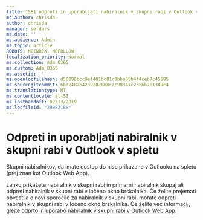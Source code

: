 ```yaml
---
title: 1581 odpreti in uporabljati nabiralnik v skupni rabi v Outlook v spletu
ms.author: chrisda
author: chrisda
manager: serdars
ms.date: ''
ms.audience: Admin
ms.topic: article
ROBOTS: NOINDEX, NOFOLLOW
localization_priority: Normal
ms.collection: Adm_O365
ms.custom: Adm_O365
ms.assetid: ''
ms.openlocfilehash: d50898bcc9ef401bc01c8bba65b4f4ceb7c45595
ms.sourcegitcommit: 6bd248764239282688cac98347c2356b701389e4
ms.translationtype: MT
ms.contentlocale: sl-SI
ms.lasthandoff: 02/13/2019
ms.locfileid: "29982188"
---
```

# <a name="open-and-use-a-shared-mailbox-in-outlook-on-the-web"></a>Odpreti in uporabljati nabiralnik v skupni rabi v Outlook v spletu

Skupni nabiralnikov, da imate dostop do niso prikazane v Outlooku na spletu (prej znan kot Outlook Web App).

Lahko prikažete nabiralnik v skupni rabi in primarni nabiralnik skupaj ali odpreti nabiralnik v skupni rabi v ločeno okno brskalnika. Če želite prejemati obvestila o novi sporočilo za nabiralnik v skupni rabi, morate odpreti nabiralnik v skupni rabi v ločeno okno brskalnika. Če želite več informacij, glejte [odprto in uporabo nabiralnik v skupni rabi v Outlook Web App](https://support.office.com/article/BC127866-42BE-4DE7-92AE-1EF2F787FD5C).